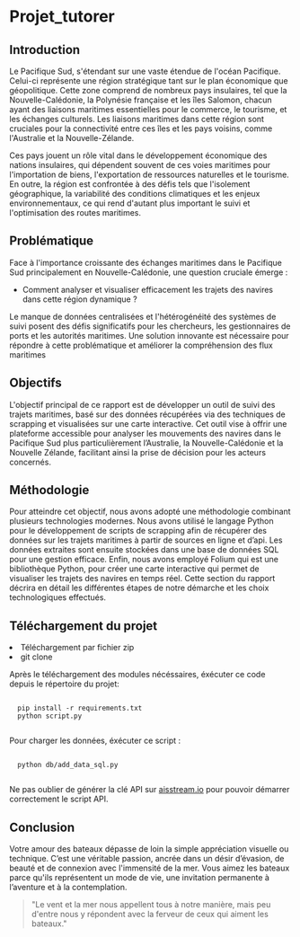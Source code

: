 # Projet_tutorer

## Introduction
Le Pacifique Sud, s'étendant sur une vaste étendue de l'océan Pacifique. Celui-ci représente une région stratégique tant sur le plan économique que géopolitique. Cette zone comprend de nombreux pays insulaires, tel que la Nouvelle-Calédonie, la Polynésie française et les îles Salomon, chacun ayant des liaisons maritimes essentielles pour le commerce, le tourisme, et les échanges culturels. Les liaisons maritimes dans cette région sont cruciales pour la connectivité entre ces îles et les pays voisins, comme l'Australie et la Nouvelle-Zélande.

Ces pays jouent un rôle vital dans le développement économique des nations insulaires, qui dépendent souvent de ces voies maritimes pour l'importation de biens, l'exportation de ressources naturelles et le tourisme. En outre, la région est confrontée à des défis tels que l'isolement géographique, la variabilité des conditions climatiques et les enjeux environnementaux, ce qui rend d'autant plus important le suivi et l'optimisation des routes maritimes.

## Problématique
Face à l'importance croissante des échanges maritimes dans le Pacifique Sud principalement en Nouvelle-Calédonie, une question cruciale émerge :

-	Comment analyser et visualiser efficacement les trajets des navires dans cette région dynamique ?

Le manque de données centralisées et l'hétérogénéité des systèmes de suivi posent des défis significatifs pour les chercheurs, les gestionnaires de ports et les autorités maritimes. Une solution innovante est nécessaire pour répondre à cette problématique et améliorer la compréhension des flux maritimes

## Objectifs
L'objectif principal de ce rapport est de développer un outil de suivi des trajets maritimes, basé sur des données récupérées via des techniques de scrapping et visualisées sur une carte interactive. Cet outil vise à offrir une plateforme accessible pour analyser les mouvements des navires dans le Pacifique Sud plus particulièrement l’Australie, la Nouvelle-Calédonie et la Nouvelle Zélande, facilitant ainsi la prise de décision pour les acteurs concernés.

## Méthodologie
Pour atteindre cet objectif, nous avons adopté une méthodologie combinant plusieurs technologies modernes. Nous avons utilisé le langage Python pour le développement de scripts de scrapping afin de récupérer des données sur les trajets maritimes à partir de sources en ligne et d’api. Les données extraites sont ensuite stockées dans une base de données SQL pour une gestion efficace. Enfin, nous avons employé Folium qui est une bibliothèque Python, pour créer une carte interactive qui permet de visualiser les trajets des navires en temps réel. Cette section du rapport décrira en détail les différentes étapes de notre démarche et les choix technologiques effectués.

## Téléchargement du projet
<li>Téléchargement par fichier zip</li>
<li>git clone</li>

Après le téléchargement des modules nécéssaires, éxécuter ce code depuis le répertoire du projet:
<pre><code>
  pip install -r requirements.txt
  python script.py
  
</code></pre>

Pour charger les données, éxécuter ce script :
<pre><code>
  python db/add_data_sql.py
  
</code></pre>

Ne pas oublier de générer la clé API sur <a href="https://aisstream.io/">aisstream.io</a> pour pouvoir démarrer correctement le script API.


## Conclusion
Votre amour des bateaux dépasse de loin la simple appréciation visuelle ou technique. C’est une véritable passion, ancrée dans un désir d’évasion, de beauté et de connexion avec l'immensité de la mer. Vous aimez les bateaux parce qu'ils représentent un mode de vie, une invitation permanente à l’aventure et à la contemplation.

> "Le vent et la mer nous appellent tous à notre manière, mais peu d'entre nous y répondent avec la ferveur de ceux qui aiment les bateaux."
